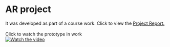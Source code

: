 # AR project
It was developed as part of a course work. Click to view the <a href="https://github.com/Wizdore/AR_Project/blob/main/AR_ProjectReport.pdf" target="_blank">Project Report.</a> 
<br>
<br>
Click to watch the prototype in work
<br>
[![Watch the video](https://img.youtube.com/vi/JjdaOWXR9-M/maxresdefault.jpg)](https://www.youtube.com/embed/JjdaOWXR9-M)
